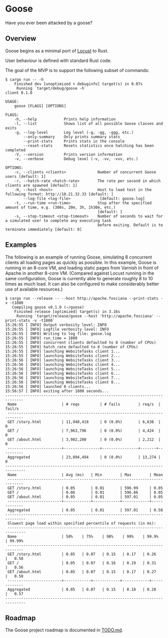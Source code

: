 # Goose

Have you ever been attacked by a goose?

## Overview

Goose begins as a minimal port of [Locust](https://locust.io/) to Rust.

User behaviour is defined with standard Rust code.

The goal of the MVP is to support the following subset of commands:

```
$ cargo run -- -h
    Finished dev [unoptimized + debuginfo] target(s) in 0.07s
     Running `target/debug/goose -h`
client 0.1.0

USAGE:
    goose [FLAGS] [OPTIONS]

FLAGS:
    -h, --help            Prints help information
    -l, --list            Shows list of all possible Goose classes and exits
    -g, --log-level       Log level (-g, -gg, -ggg, etc.)
        --only-summary    Only prints summary stats
        --print-stats     Prints stats in the console
        --reset-stats     Resets statistics once hatching has been completed
    -V, --version         Prints version information
    -v, --verbose         Debug level (-v, -vv, -vvv, etc.)

OPTIONS:
    -c, --clients <clients>              Number of concurrent Goose users [default: 1]
    -r, --hatch-rate <hatch-rate>        The rate per second in which clients are spawned [default: 1]
    -H, --host <host>                    Host to load test in the following format: http://10.21.32.33 [default: ]
        --log-file <log-file>             [default: goose.log]
    -t, --run-time <run-time>            Stop after the specified amount of time, e.g. (300s, 20m, 3h, 1h30m, etc.)
                                         [default: ]
    -s, --stop-timeout <stop-timeout>    Number of seconds to wait for a simulated user to complete any executing task
                                         before exiting. Default is to terminate immediately [default: 0]
```

## Examples

The following is an example of running Goose, simulating 8 concurrent clients all loading pages as quickly as possible. In this example, Goose is running in an 8-core VM, and loading static pages from Varnish in front of Apache in another 8-core VM. (Compared against Locust running in the same configuration, Goose is currently able to generate roughly 8 to 10 times as much load. It can also be configured to make considerably better use of available resources.)

```
$ cargo run --release -- --host http://apache.fosciana --print-stats -v -t1800
   Compiling goose v0.1.0 (~/goose)
    Finished release [optimized] target(s) in 3.16s
     Running `target/release/goose --host 'http://apache.fosciana' --print-stats -v -t1800`
15:26:55 [ INFO] Output verbosity level: INFO
15:26:55 [ INFO] Logfile verbosity level: INFO
15:26:55 [ INFO] Writing to log file: goose.log
15:26:55 [ INFO] run_time = 1800
15:26:55 [ INFO] concurrent clients defaulted to 8 (number of CPUs)
15:26:55 [ INFO] hatch_rate defaulted to 8 (number of CPUs)
15:26:55 [ INFO] launching WebsiteTasks client 1...
15:26:55 [ INFO] launching WebsiteTasks client 2...
15:26:56 [ INFO] launching WebsiteTasks client 3...
15:26:56 [ INFO] launching WebsiteTasks client 4...
15:26:56 [ INFO] launching WebsiteTasks client 5...
15:26:56 [ INFO] launching WebsiteTasks client 6...
15:26:56 [ INFO] launching WebsiteTasks client 7...
15:26:56 [ INFO] launching WebsiteTasks client 8...
15:26:56 [ INFO] launched 8 clients...
15:56:57 [ INFO] exiting after 1800 seconds...
------------------------------------------------------------------------------ 
 Name                    | # reqs         | # fails        | req/s  | fail/s
 ----------------------------------------------------------------------------- 
 GET /story.html         | 11,948,418     | 0 (0.0%)       | 6,638  | 0    
 GET /                   | 7,963,796      | 0 (0.0%)       | 4,424  | 0    
 GET /about.html         | 3,982,280      | 0 (0.0%)       | 2,212  | 0    
 ------------------------+----------------+----------------+-------+---------- 
 Aggregated              | 23,894,494     | 0 (0.0%)       | 13,274 | 0    
-------------------------------------------------------------------------------
 Name                    | Avg (ms)   | Min        | Max        | Mean      
 ----------------------------------------------------------------------------- 
 GET /story.html         | 0.05       | 0.01       | 596.99     | 0.05      
 GET /                   | 0.06       | 0.01       | 596.86     | 0.05      
 GET /about.html         | 0.05       | 0.01       | 597.01     | 0.05      
 ------------------------+------------+------------+------------+------------- 
 Aggregated              | 0.05       | 0.01       | 597.01     | 0.58      
-------------------------------------------------------------------------------
 Slowest page load within specified percentile of requests (in ms):
 ------------------------------------------------------------------------------
 Name                    | 50%    | 75%    | 98%    | 99%    | 99.9%  | 99.99%
 ----------------------------------------------------------------------------- 
 GET /story.html         | 0.05   | 0.07   | 0.15   | 0.17   | 0.26   |   0.58
 GET /                   | 0.05   | 0.07   | 0.16   | 0.19   | 0.31   |   0.56
 GET /about.html         | 0.05   | 0.07   | 0.15   | 0.17   | 0.27   |   0.58
 ------------------------+------------+------------+------------+------------- 
 Aggregated              | 0.05   | 0.07   | 0.15   | 0.18   | 0.28   |   0.57
-------------------------------------------------------------------------------
```

## Roadmap

The Goose project roadmap is documented in [TODO.md](https://github.com/jeremyandrews/goose/blob/master/TODO.md).
